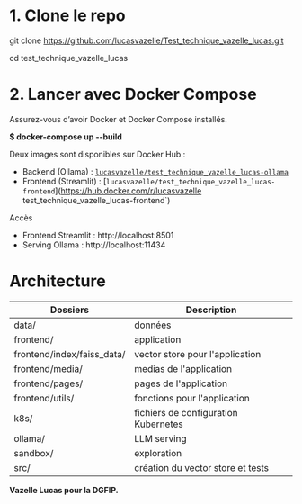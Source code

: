 # 1. Clone le repo

git clone https://github.com/lucasvazelle/Test_technique_vazelle_lucas.git

cd test_technique_vazelle_lucas

# 2. Lancer avec Docker Compose

Assurez-vous d’avoir Docker et Docker Compose installés.

**$ docker-compose up --build**

Deux images sont disponibles sur Docker Hub :

- Backend (Ollama) : [`lucasvazelle/test_technique_vazelle_lucas-ollama`](https://hub.docker.com/r/lucasvazelle/test_technique_vazelle_lucas-ollama)  
- Frontend (Streamlit) : [`lucasvazelle/test_technique_vazelle_lucas-frontend`](https://hub.docker.com/r/lucasvazelle test_technique_vazelle_lucas-frontend`)

Accès
- Frontend Streamlit : http://localhost:8501
- Serving Ollama : http://localhost:11434

# Architecture  

| Dossiers | Description |
| --- | --- |
| data/ | données |
| frontend/ | application |
| frontend/index/faiss_data/ | vector store pour l'application |
| frontend/media/ | medias de l'application |
| frontend/pages/ | pages de l'application |
| frontend/utils/ | fonctions pour l'application |
| k8s/ | fichiers de configuration Kubernetes |
| ollama/ | LLM serving |
| sandbox/ | exploration |
| src/ | création du vector store et tests |


**Vazelle Lucas pour la DGFIP.** 
